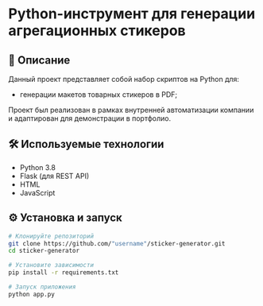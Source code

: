 # Python-инструмент для генерации агрегационных стикеров

## 📌 Описание

Данный проект представляет собой набор скриптов на Python для:
- генерации макетов товарных стикеров в PDF;

Проект был реализован в рамках внутренней автоматизации компании и адаптирован для демонстрации в портфолио.

## 🛠 Используемые технологии

- Python 3.8
- Flask (для REST API)
- HTML
- JavaScript

## ⚙️ Установка и запуск

```bash
# Клонируйте репозиторий
git clone https://github.com/"username"/sticker-generator.git
cd sticker-generator

# Установите зависимости
pip install -r requirements.txt

# Запуск приложения
python app.py
